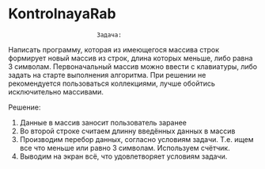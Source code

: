 # KontrolnayaRab

                             Задача:
                             
Написать программу, которая из имеющегося массива строк формирует новый массив из строк, 
длина которых меньше, либо равна 3 символам. Первоначальный массив можно ввести с клавиатуры, либо 
задать на старте выполнения алгоритма. При решении не рекомендуется пользоваться коллекциями, лучше 
обойтись исключительно массивами.

Решение: 
1) Данные в массив заносит пользователь заранее
2) Во второй строке считаем длинну введённых данных в массив
3) Производим перебор данных, согласно условиям задачи. Т.е. ищем все что меньше или равно 3 символам. Используем счётчик.
4) Выводим на экран всё, что удовлетворяет условиям задачи.

